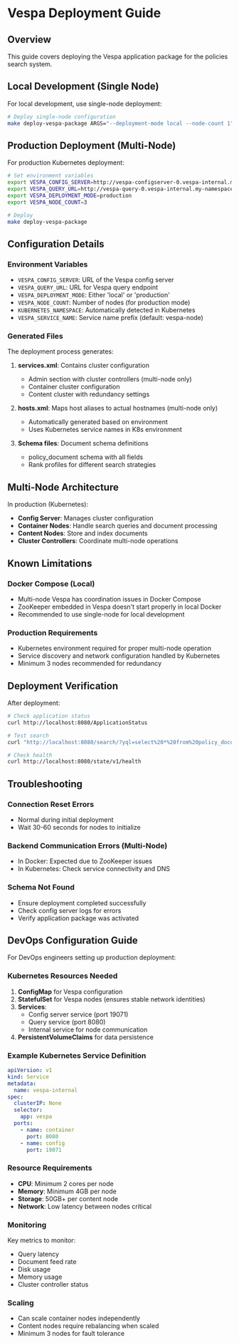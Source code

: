 # Vespa Deployment Guide

## Overview

This guide covers deploying the Vespa application package for the policies search system.

## Local Development (Single Node)

For local development, use single-node deployment:

```bash
# Deploy single-node configuration
make deploy-vespa-package ARGS="--deployment-mode local --node-count 1"
```

## Production Deployment (Multi-Node)

For production Kubernetes deployment:

```bash
# Set environment variables
export VESPA_CONFIG_SERVER=http://vespa-configserver-0.vespa-internal.my-namespace.svc.cluster.local:19071
export VESPA_QUERY_URL=http://vespa-query-0.vespa-internal.my-namespace.svc.cluster.local:8080
export VESPA_DEPLOYMENT_MODE=production
export VESPA_NODE_COUNT=3

# Deploy
make deploy-vespa-package
```

## Configuration Details

### Environment Variables

- `VESPA_CONFIG_SERVER`: URL of the Vespa config server
- `VESPA_QUERY_URL`: URL for Vespa query endpoint
- `VESPA_DEPLOYMENT_MODE`: Either 'local' or 'production'
- `VESPA_NODE_COUNT`: Number of nodes (for production mode)
- `KUBERNETES_NAMESPACE`: Automatically detected in Kubernetes
- `VESPA_SERVICE_NAME`: Service name prefix (default: vespa-node)

### Generated Files

The deployment process generates:

1. **services.xml**: Contains cluster configuration
   - Admin section with cluster controllers (multi-node only)
   - Container cluster configuration
   - Content cluster with redundancy settings

2. **hosts.xml**: Maps host aliases to actual hostnames (multi-node only)
   - Automatically generated based on environment
   - Uses Kubernetes service names in K8s environment

3. **Schema files**: Document schema definitions
   - policy_document schema with all fields
   - Rank profiles for different search strategies

## Multi-Node Architecture

In production (Kubernetes):
- **Config Server**: Manages cluster configuration
- **Container Nodes**: Handle search queries and document processing
- **Content Nodes**: Store and index documents
- **Cluster Controllers**: Coordinate multi-node operations

## Known Limitations

### Docker Compose (Local)
- Multi-node Vespa has coordination issues in Docker Compose
- ZooKeeper embedded in Vespa doesn't start properly in local Docker
- Recommended to use single-node for local development

### Production Requirements
- Kubernetes environment required for proper multi-node operation
- Service discovery and network configuration handled by Kubernetes
- Minimum 3 nodes recommended for redundancy

## Deployment Verification

After deployment:

```bash
# Check application status
curl http://localhost:8080/ApplicationStatus

# Test search
curl "http://localhost:8080/search/?yql=select%20*%20from%20policy_document%20where%20true%20limit%201"

# Check health
curl http://localhost:8080/state/v1/health
```

## Troubleshooting

### Connection Reset Errors
- Normal during initial deployment
- Wait 30-60 seconds for nodes to initialize

### Backend Communication Errors (Multi-Node)
- In Docker: Expected due to ZooKeeper issues
- In Kubernetes: Check service connectivity and DNS

### Schema Not Found
- Ensure deployment completed successfully
- Check config server logs for errors
- Verify application package was activated

## DevOps Configuration Guide

For DevOps engineers setting up production deployment:

### Kubernetes Resources Needed

1. **ConfigMap** for Vespa configuration
2. **StatefulSet** for Vespa nodes (ensures stable network identities)
3. **Services**:
   - Config server service (port 19071)
   - Query service (port 8080)
   - Internal service for node communication
4. **PersistentVolumeClaims** for data persistence

### Example Kubernetes Service Definition

```yaml
apiVersion: v1
kind: Service
metadata:
  name: vespa-internal
spec:
  clusterIP: None
  selector:
    app: vespa
  ports:
    - name: container
      port: 8080
    - name: config
      port: 19071
```

### Resource Requirements

- **CPU**: Minimum 2 cores per node
- **Memory**: Minimum 4GB per node
- **Storage**: 50GB+ per content node
- **Network**: Low latency between nodes critical

### Monitoring

Key metrics to monitor:
- Query latency
- Document feed rate
- Disk usage
- Memory usage
- Cluster controller status

### Scaling

- Can scale container nodes independently
- Content nodes require rebalancing when scaled
- Minimum 3 nodes for fault tolerance